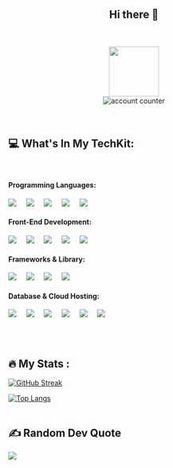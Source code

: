 <div id="header" align="center">
    <h2>Hi there 👋</h2> 
</div>
<br>
<br>
<div id="header" align="center">
  <img src="https://media.giphy.com/media/M9gbBd9nbDrOTu1Mqx/giphy.gif" width="100"/>
</div>

<div id="badges" align="center">
  <img src="https://komarev.com/ghpvc/?username=teetier&style=flat-square&color=blue" alt="account counter"/>
</div>
<br>
<br>

## 💻 What's In My TechKit:
<br>

#### Programming Languages: 

<p align="start"> 
<img src="https://img.shields.io/badge/JavaScript-black?logo=javascript&logoColor=yellow&style=for-the-badge" />
    <span>&nbsp;&nbsp;&nbsp;</span>
<img src="https://img.shields.io/badge/TypeScript-black?logo=typescript&logoColor=blue&style=for-the-badge" />
    <span>&nbsp;&nbsp;&nbsp;</span>
<img src="https://img.shields.io/badge/NODE.JS-black?logo=node.js&logoColor=green&style=for-the-badge" />
    <span>&nbsp;&nbsp;&nbsp;</span>
<img src="https://img.shields.io/badge/Python-black?logo=python&logoColor=Blue&style=for-the-badge" />
    <span>&nbsp;&nbsp;&nbsp;</span>
<img src="https://img.shields.io/badge/Ruby-black?logo=ruby&logoColor=red&style=for-the-badge" />
</p>

#### Front-End Development: 

<p align="start">
<img src="https://img.shields.io/badge/HTML5-black?logo=html5&logoColor=red&style=for-the-badge" />
    <span>&nbsp;&nbsp;&nbsp;</span>
<img src="https://img.shields.io/badge/CSS3-black?logo=css3&logoColor=blue&style=for-the-badge" />
    <span>&nbsp;&nbsp;&nbsp;</span>
<img src="https://img.shields.io/badge/TAILWIND CSS-black?logo=tailwindcss&logoColor=turquoise&style=for-the-badge" />
    <span>&nbsp;&nbsp;&nbsp;</span>
<img src="https://img.shields.io/badge/FIGMA-black?logo=figma&logoColor=orange&style=for-the-badge" />
    <span>&nbsp;&nbsp;&nbsp;</span>
<img src="https://img.shields.io/badge/Framer Motion-black?logo=framer&logoColor=purple&style=for-the-badge" />
</p>

#### Frameworks & Library:

<p align="start">
<img src="https://img.shields.io/badge/REACT.JS-black?logo=react&logoColor=blue&style=for-the-badge" />
    <span>&nbsp;&nbsp;&nbsp;</span>
<img src="https://img.shields.io/badge/NEXT.JS-black?logo=next.js&logoColor=white&style=for-the-badge" />
    <span>&nbsp;&nbsp;&nbsp;</span>
<img src="https://img.shields.io/badge/Express.js-000000?logo=express&logoColor=white&style=for-the-badge" />
    <span>&nbsp;&nbsp;&nbsp;</span>
<img src="https://img.shields.io/badge/RUBY ON RAILS-black?logo=rubyonrails&logoColor=red&style=for-the-badge" />
</p>

#### Database & Cloud Hosting:

<p align="start">
  <img src="https://img.shields.io/badge/sqlite-black?logo=sqlite&logoColor=blue&style=for-the-badge" />
    <span>&nbsp;&nbsp;&nbsp;</span>
<img src="https://img.shields.io/badge/MySQL-black?logo=mysql&logoColor=orange&style=for-the-badge" />
    <span>&nbsp;&nbsp;&nbsp;</span>
<img src="https://img.shields.io/badge/MongoDB-black?logo=mongodb&logoColor=green&style=for-the-badge" />
    <span>&nbsp;&nbsp;&nbsp;</span>
<img src="https://img.shields.io/badge/VERCEL-black?logo=vercel&logoColor=white&style=for-the-badge" />
    <span>&nbsp;&nbsp;&nbsp;</span>
<img src="https://img.shields.io/badge/Netlify-black?logo=netlify&logoColor=blue&style=for-the-badge" />
    <span>&nbsp;&nbsp;&nbsp;</span>
<img src="https://img.shields.io/badge/Render-black?logo=render&logoColor=white&style=for-the-badge" />
    <span>&nbsp;&nbsp;&nbsp;</span>
</p>
<br>
<br>

## :fire: My Stats :
[![GitHub Streak](http://github-readme-streak-stats.herokuapp.com?user=teetier&theme=dark&background=000000)](https://git.io/streak-stats)

[![Top Langs](https://github-readme-stats.vercel.app/api/top-langs/?username=teetier&layout=compact&theme=vision-friendly-dark)](https://github.com/anuraghazra/github-readme-stats)
<br>
<br>
## ✍️ Random Dev Quote
![](https://github-readme-quotes-bay.vercel.app/quote?theme=dark)
